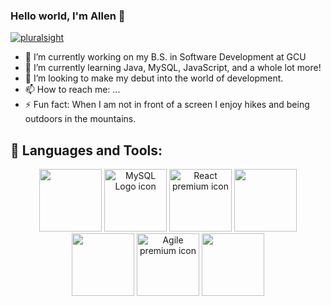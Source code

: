 ### Hello world, I'm Allen 👋


[![pluralsight](https://img.shields.io/website?label=pluralsight.com&style=for-the-badge&url=https%3A%2F%2Fpluralsight.com)](https://app.pluralsight.com/profile/TheMightyCraig)


- 🔭 I’m currently working on my B.S. in Software Development at GCU
- 🌱 I’m currently learning Java, MySQL, JavaScript, and a whole lot more!
- 👯 I’m looking to make my debut into the world of development.
- 📫 How to reach me: ...
- ⚡ Fun fact: When I am not in front of a screen I enjoy hikes and being outdoors in the mountains.




## 🧰 Languages and Tools:
<p align="center">  
 <img src="https://cdn.jsdelivr.net/npm/programming-languages-logos/src/java/java.png" height="100">
 <img alt="MySQL Logo icon" src="https://img.icons8.com/ios-filled/344/mysql-logo.png" lazy="loaded"  height="100"> 
 <img width="100" height="100" src="https://www.flaticon.com/premium-icon/icons/svg/1183/1183672.svg" alt="React premium icon" title="React premium icon" class="loaded">
 <img src="https://cdn.jsdelivr.net/npm/programming-languages-logos/src/javascript/javascript.png" height="100">
 <img src="https://cdn.jsdelivr.net/npm/programming-languages-logos/src/html/html.png" height="100">
 <img width="100" height="100" src="https://www.flaticon.com/premium-icon/icons/svg/2974/2974331.svg" alt="Agile premium icon" title="Agile premium icon" class="loaded">
 <img width="100" height="100" id="details-enlarged-image" class="js-search-result-thumbnail responsive-img" src="https://as2.ftcdn.net/jpg/03/22/95/69/500_F_322956978_9ESBVewTYdhSu9G6qf2JazX9tUsdh53g.jpg"  >
  

</p>




